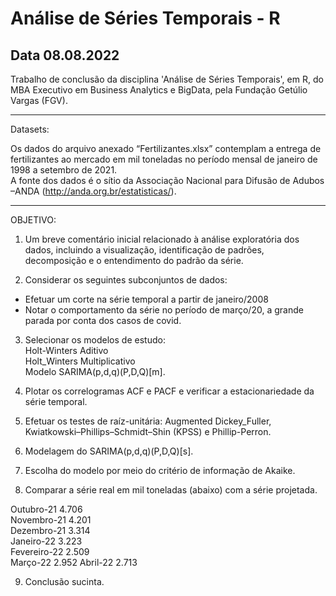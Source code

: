 # Análise de Séries Temporais - R

Data 08.08.2022
-------------------------------

Trabalho de conclusão da disciplina 'Análise de Séries Temporais', em R, do MBA Executivo em Business Analytics e BigData, pela Fundação Getúlio Vargas (FGV).  
  
--------------
Datasets:    

Os dados do arquivo anexado “Fertilizantes.xlsx” contemplam a entrega de fertilizantes ao mercado em mil toneladas no período mensal de janeiro de 1998 a setembro de 2021.  
A fonte dos dados é o sítio da Associação Nacional para Difusão de Adubos –ANDA (http://anda.org.br/estatisticas/).


--------------

OBJETIVO:  
  
1. Um breve comentário inicial relacionado à análise exploratória dos dados, incluindo a visualização, identificação de padrões, decomposição e o entendimento do padrão da série.   

2. Considerar os seguintes subconjuntos de dados: 
- Efetuar um corte na série temporal a partir de janeiro/2008   
- Notar o comportamento da série no período de março/20, a grande parada por conta dos casos de covid.  

3. Selecionar os modelos de estudo:     
Holt-Winters Aditivo   
Holt_Winters Multiplicativo  
Modelo SARIMA(p,d,q)(P,D,Q)[m].  
  
4. Plotar os correlogramas ACF e PACF e verificar a estacionariedade da série temporal.   

5. Efetuar os testes de raíz-unitária: Augmented Dickey_Fuller, Kwiatkowski–Phillips–Schmidt–Shin (KPSS) e Phillip-Perron.  
 
6. Modelagem do SARIMA(p,d,q)(P,D,Q)[s].   

7. Escolha do modelo por meio do critério de informação de Akaike.    
  
8. Comparar a série real em mil toneladas (abaixo) com a série projetada.  

Outubro-21	 4.706  
Novembro-21 	 4.201   
Dezembro-21	 3.314  
Janeiro-22		 3.223  
Fevereiro-22	 2.509  
Março-22		 2.952 
Abril-22		 2.713  

9. Conclusão sucinta.  
